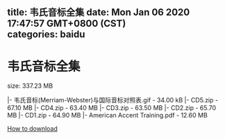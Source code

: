 
title: 韦氏音标全集
date: Mon Jan 06 2020 17:47:57 GMT+0800 (CST)    
categories: baidu
---

# 韦氏音标全集
size: 337.23 MB
 
 
|- 韦氏音标(Merriam-Webster)与国际音标对照表.gif - 34.00 kB
|- CD5.zip - 67.10 MB
|- CD4.zip - 63.40 MB
|- CD3.zip - 63.50 MB
|- CD2.zip - 65.70 MB
|- CD1.zip - 64.90 MB
|- American Accent Training.pdf - 12.60 MB

[How to download](https://bpcam.bemobtrk.com/go/2ceec3aa-1ca2-46d6-b9ff-aaa5c184517c?jno=2064)
